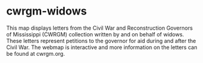# cwrgm-widows
This map displays letters from the Civil War and Reconstruction Governors of Mississippi (CWRGM) collection written by and on behalf of widows. These letters represent petitions to the governor for aid during and after the Civil War. The webmap is interactive and more information on the letters can be found at cwrgm.org.
